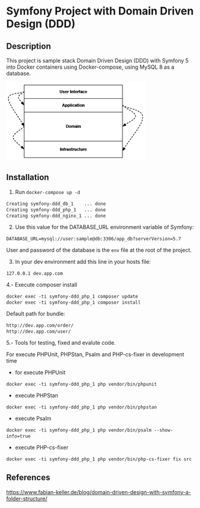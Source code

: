 # Symfony Project with Domain Driven Design (DDD)

## Description

This project is sample stack Domain Driven Design (DDD) with Symfony 5 into Docker containers using Docker-compose,
using MySQL 8 as a database.

![Alt text](ddd.png?raw=true "DDD")

## Installation

1. Run `docker-compose up -d`

```
Creating symfony-ddd_db_1    ... done
Creating symfony-ddd_php_1   ... done
Creating symfony-ddd_nginx_1 ... done
```

2. Use this value for the DATABASE_URL environment variable of Symfony:

```
DATABASE_URL=mysql://user:sample@db:3306/app_db?serverVersion=5.7
```

User and password of the database is the `env` file at the root of the project.

3. In your dev environment add this line in your hosts file:
```
127.0.0.1 dev.app.com
```

4.- Execute composer install
```
docker exec -ti symfony-ddd_php_1 composer update
docker exec -ti symfony-ddd_php_1 composer install
```

Default path for bundle:
```
http://dev.app.com/order/
http://dev.app.com/user/
```

5.- Tools for testing, fixed and evalute code.

For execute PHPUnit, PHPStan, Psalm and PHP-cs-fixer in development time

- for execute PHPUnit
```
docker exec -ti symfony-ddd_php_1 php vendor/bin/phpunit
```
- execute PHPStan
```
docker exec -ti symfony-ddd_php_1 php vendor/bin/phpstan
```
- execute Psalm
```
docker exec -ti symfony-ddd_php_1 php vendor/bin/psalm --show-info=true
```
- execute PHP-cs-fixer
```
docker exec -ti symfony-ddd_php_1 php vendor/bin/php-cs-fixer fix src
```

## References
https://www.fabian-keller.de/blog/domain-driven-design-with-symfony-a-folder-structure/
